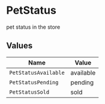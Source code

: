 # PetStatus

pet status in the store


## Values

| Name                 | Value                |
| -------------------- | -------------------- |
| `PetStatusAvailable` | available            |
| `PetStatusPending`   | pending              |
| `PetStatusSold`      | sold                 |